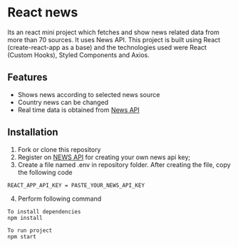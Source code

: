# React news

Its an react mini project which fetches and show news related data from more than 70 sources. It uses News API. This project is built using React (create-react-app as a base) and the technologies used were React (Custom Hooks), Styled Components and Axios.
## Features

- Shows news according to selected news source
- Country news can be changed
- Real time data is obtained from [News API](https://newsapi.org/)

## Installation

1) Fork or clone this repository
2) Register on [NEWS API](https://newsapi.org/register) for creating your own news api key;
3) Create a file named .env in repository folder. After creating the file, copy the following code
```
REACT_APP_API_KEY = PASTE_YOUR_NEWS_API_KEY
```
4) Perform following command
```
To install dependencies
npm install

To run project
npm start
```
